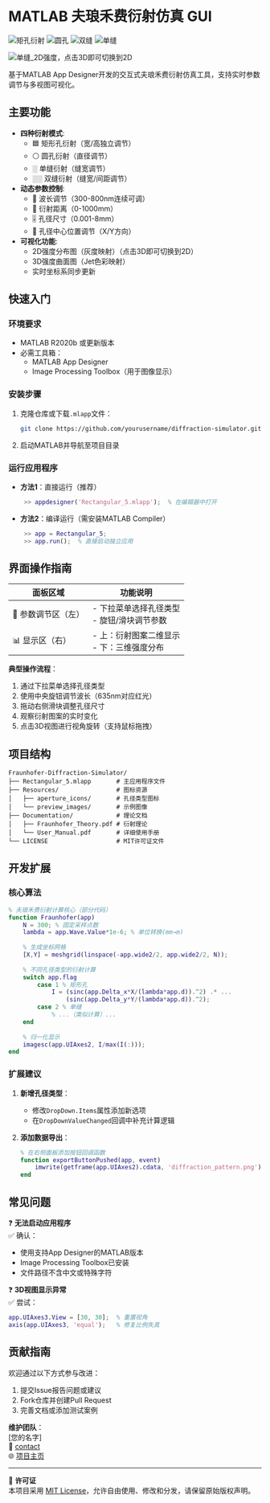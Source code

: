 ﻿# MATLAB 夫琅禾费衍射仿真 GUI


![矩孔衍射](https://i-blog.csdnimg.cn/direct/7e7fadaadc714165915c43284f439ed5.png#pic_center)
![圆孔](https://i-blog.csdnimg.cn/direct/991e08546e7741a7b52ad3552f103054.png#pic_center)
![双缝](https://i-blog.csdnimg.cn/direct/231c9436461c479ba6a809409c3141bc.png#pic_center)
![单缝](https://i-blog.csdnimg.cn/direct/003692bbd0844f4fabd423021762040c.png#pic_center)

![单缝_2D强度，点击3D即可切换到2D](https://i-blog.csdnimg.cn/direct/ee03bf9353f64595b891cab3a8159fa6.png#pic_center)

基于MATLAB App Designer开发的交互式夫琅禾费衍射仿真工具，支持实时参数调节与多视图可视化。



## 主要功能
- **四种衍射模式**:
  - 🟦 矩形孔衍射（宽/高独立调节）
  - ⚪ 圆孔衍射（直径调节）
  - ░ 单缝衍射（缝宽调节）
  - ░░ 双缝衍射（缝宽/间距调节）
- **动态参数控制**:
  - 🌈 波长调节（300-800nm连续可调）
  - 📏 衍射距离（0-1000mm）
  - 🎚️ 孔径尺寸（0.001-8mm）
  - 🎯 孔径中心位置调节（X/Y方向）
- **可视化功能**:
  - 2D强度分布图（灰度映射）（点击3D即可切换到2D）
  - 3D强度曲面图（Jet色彩映射）
  - 实时坐标系同步更新

## 快速入门
### 环境要求
- MATLAB R2020b 或更新版本
- 必需工具箱：
  - MATLAB App Designer
  - Image Processing Toolbox（用于图像显示）

### 安装步骤
1. 克隆仓库或下载`.mlapp`文件：
   ```bash
   git clone https://github.com/yourusername/diffraction-simulator.git
   ```
2. 启动MATLAB并导航至项目目录

### 运行应用程序
- **方法1**：直接运行（推荐）
  ```matlab
   >> appdesigner('Rectangular_5.mlapp');  % 在编辑器中打开
   ```
   
- **方法2**：编译运行（需安装MATLAB Compiler）
  ```matlab
   >> app = Rectangular_5;
   >> app.run();  % 直接启动独立应用
   ```

## 界面操作指南
| 面板区域        | 功能说明                               |
|-----------------|----------------------------------------|
| 🔧 参数调节区（左） | - 下拉菜单选择孔径类型<br>- 旋钮/滑块调节参数 |
| 📊 显示区（右）    | - 上：衍射图案二维显示<br>- 下：三维强度分布 |

**典型操作流程**：
1. 通过下拉菜单选择孔径类型
2. 使用中央旋钮调节波长（635nm对应红光）
3. 拖动右侧滑块调整孔径尺寸
4. 观察衍射图案的实时变化
5. 点击3D视图进行视角旋转（支持鼠标拖拽）

## 项目结构
```
Fraunhofer-Diffraction-Simulator/
├── Rectangular_5.mlapp       # 主应用程序文件
├── Resources/                # 图标资源
│   ├── aperture_icons/       # 孔径类型图标
│   └── preview_images/       # 示例图像
├── Documentation/            # 理论文档
│   ├── Fraunhofer_Theory.pdf # 衍射理论
│   └── User_Manual.pdf       # 详细使用手册
└── LICENSE                   # MIT许可证文件
```

## 开发扩展
### 核心算法
```matlab
% 夫琅禾费衍射计算核心（部分代码）
function Fraunhofer(app)
    N = 300; % 固定采样点数
    lambda = app.Wave.Value*1e-6; % 单位转换(mm→m)
    
    % 生成坐标网格
    [X,Y] = meshgrid(linspace(-app.wide2/2, app.wide2/2, N));
    
    % 不同孔径类型的衍射计算
    switch app.flag
        case 1 % 矩形孔
            I = (sinc(app.Delta_x*X/(lambda*app.d)).^2) .* ...
                (sinc(app.Delta_y*Y/(lambda*app.d)).^2);
        case 2 % 单缝
            % ...（类似计算）...
    end
    
    % 归一化显示
    imagesc(app.UIAxes2, I/max(I(:)));
end
```

### 扩展建议
1. **新增孔径类型**：
   - 修改`DropDown.Items`属性添加新选项
   - 在`DropDownValueChanged`回调中补充计算逻辑

2. **添加数据导出**：
   ```matlab
   % 在右侧面板添加按钮回调函数
   function exportButtonPushed(app, event)
       imwrite(getframe(app.UIAxes2).cdata, 'diffraction_pattern.png');
   end
   ```

## 常见问题
❓ **无法启动应用程序**  
✅ 确认：
- 使用支持App Designer的MATLAB版本
- Image Processing Toolbox已安装
- 文件路径不含中文或特殊字符

❓ **3D视图显示异常**  
✅ 尝试：
```matlab
app.UIAxes3.View = [30, 30];  % 重置视角
axis(app.UIAxes3, 'equal');   % 修复比例失真
```

## 贡献指南
欢迎通过以下方式参与改进：
1. 提交Issue报告问题或建议
2. Fork仓库并创建Pull Request
3. 完善文档或添加测试案例

**维护团队**：  
[您的名字]  
📧 [contact](zp20021218@163.com)  
🌐 [项目主页](https://github.com/littleboy1218/Fraunhofer-diffraction)

---

📜 **许可证**  
本项目采用 [MIT License](LICENSE)，允许自由使用、修改和分发，请保留原始版权声明。

